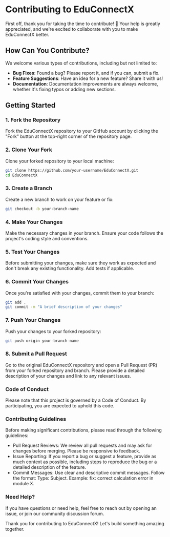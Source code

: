 # Contributing to EduConnectX

First off, thank you for taking the time to contribute! 🎉 Your help is greatly appreciated, and we're excited to collaborate with you to make EduConnectX better.

## How Can You Contribute?

We welcome various types of contributions, including but not limited to:

- **Bug Fixes**: Found a bug? Please report it, and if you can, submit a fix.
- **Feature Suggestions**: Have an idea for a new feature? Share it with us!
- **Documentation**: Documentation improvements are always welcome, whether it's fixing typos or adding new sections.

## Getting Started

### 1. Fork the Repository

Fork the EduConnectX repository to your GitHub account by clicking the "Fork" button at the top-right corner of the repository page.

### 2. Clone Your Fork

Clone your forked repository to your local machine:

```bash
git clone https://github.com/your-username/EduConnectX.git
cd EduConnectX
```

### 3. Create a Branch

Create a new branch to work on your feature or fix:

```bash
git checkout -b your-branch-name
```

### 4. Make Your Changes

Make the necessary changes in your branch. Ensure your code follows the project's coding style and conventions.

### 5. Test Your Changes

Before submitting your changes, make sure they work as expected and don't break any existing functionality. Add tests if applicable.

### 6. Commit Your Changes

Once you're satisfied with your changes, commit them to your branch:

```bash
git add .
git commit -m "A brief description of your changes"
```

### 7. Push Your Changes

Push your changes to your forked repository:

```bash
git push origin your-branch-name
```

### 8. Submit a Pull Request

Go to the original EduConnectX repository and open a Pull Request (PR) from your forked repository and branch. Please provide a detailed description of your changes and link to any relevant issues.

### Code of Conduct

Please note that this project is governed by a Code of Conduct. By participating, you are expected to uphold this code.

### Contributing Guidelines

Before making significant contributions, please read through the following guidelines:

* Pull Request Reviews: We review all pull requests and may ask for changes before merging. Please be responsive to feedback.
* Issue Reporting: If you report a bug or suggest a feature, provide as much context as possible, including steps to reproduce the bug or a detailed description of the feature.
* Commit Messages: Use clear and descriptive commit messages. Follow the format: Type: Subject. Example: fix: correct calculation error in module X.

### Need Help?

If you have questions or need help, feel free to reach out by opening an issue, or join our community discussion forum.

Thank you for contributing to EduConnectX! Let's build something amazing together.
